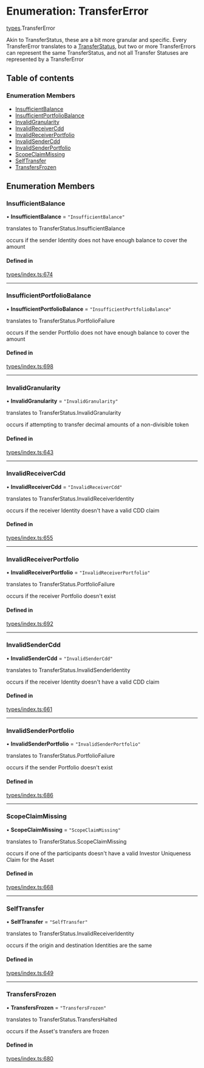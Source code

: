 # Enumeration: TransferError

[types](../wiki/types).TransferError

Akin to TransferStatus, these are a bit more granular and specific. Every TransferError translates to
  a [TransferStatus](../wiki/types.TransferStatus), but two or more TransferErrors can represent the same TransferStatus, and
  not all Transfer Statuses are represented by a TransferError

## Table of contents

### Enumeration Members

- [InsufficientBalance](../wiki/types.TransferError#insufficientbalance)
- [InsufficientPortfolioBalance](../wiki/types.TransferError#insufficientportfoliobalance)
- [InvalidGranularity](../wiki/types.TransferError#invalidgranularity)
- [InvalidReceiverCdd](../wiki/types.TransferError#invalidreceivercdd)
- [InvalidReceiverPortfolio](../wiki/types.TransferError#invalidreceiverportfolio)
- [InvalidSenderCdd](../wiki/types.TransferError#invalidsendercdd)
- [InvalidSenderPortfolio](../wiki/types.TransferError#invalidsenderportfolio)
- [ScopeClaimMissing](../wiki/types.TransferError#scopeclaimmissing)
- [SelfTransfer](../wiki/types.TransferError#selftransfer)
- [TransfersFrozen](../wiki/types.TransferError#transfersfrozen)

## Enumeration Members

### InsufficientBalance

• **InsufficientBalance** = ``"InsufficientBalance"``

translates to TransferStatus.InsufficientBalance

occurs if the sender Identity does not have enough balance to cover the amount

#### Defined in

[types/index.ts:674](https://github.com/PolymeshAssociation/polymesh-sdk/blob/95e180d2/src/types/index.ts#L674)

___

### InsufficientPortfolioBalance

• **InsufficientPortfolioBalance** = ``"InsufficientPortfolioBalance"``

translates to TransferStatus.PortfolioFailure

occurs if the sender Portfolio does not have enough balance to cover the amount

#### Defined in

[types/index.ts:698](https://github.com/PolymeshAssociation/polymesh-sdk/blob/95e180d2/src/types/index.ts#L698)

___

### InvalidGranularity

• **InvalidGranularity** = ``"InvalidGranularity"``

translates to TransferStatus.InvalidGranularity

occurs if attempting to transfer decimal amounts of a non-divisible token

#### Defined in

[types/index.ts:643](https://github.com/PolymeshAssociation/polymesh-sdk/blob/95e180d2/src/types/index.ts#L643)

___

### InvalidReceiverCdd

• **InvalidReceiverCdd** = ``"InvalidReceiverCdd"``

translates to TransferStatus.InvalidReceiverIdentity

occurs if the receiver Identity doesn't have a valid CDD claim

#### Defined in

[types/index.ts:655](https://github.com/PolymeshAssociation/polymesh-sdk/blob/95e180d2/src/types/index.ts#L655)

___

### InvalidReceiverPortfolio

• **InvalidReceiverPortfolio** = ``"InvalidReceiverPortfolio"``

translates to TransferStatus.PortfolioFailure

occurs if the receiver Portfolio doesn't exist

#### Defined in

[types/index.ts:692](https://github.com/PolymeshAssociation/polymesh-sdk/blob/95e180d2/src/types/index.ts#L692)

___

### InvalidSenderCdd

• **InvalidSenderCdd** = ``"InvalidSenderCdd"``

translates to TransferStatus.InvalidSenderIdentity

occurs if the receiver Identity doesn't have a valid CDD claim

#### Defined in

[types/index.ts:661](https://github.com/PolymeshAssociation/polymesh-sdk/blob/95e180d2/src/types/index.ts#L661)

___

### InvalidSenderPortfolio

• **InvalidSenderPortfolio** = ``"InvalidSenderPortfolio"``

translates to TransferStatus.PortfolioFailure

occurs if the sender Portfolio doesn't exist

#### Defined in

[types/index.ts:686](https://github.com/PolymeshAssociation/polymesh-sdk/blob/95e180d2/src/types/index.ts#L686)

___

### ScopeClaimMissing

• **ScopeClaimMissing** = ``"ScopeClaimMissing"``

translates to TransferStatus.ScopeClaimMissing

occurs if one of the participants doesn't have a valid Investor Uniqueness Claim for
  the Asset

#### Defined in

[types/index.ts:668](https://github.com/PolymeshAssociation/polymesh-sdk/blob/95e180d2/src/types/index.ts#L668)

___

### SelfTransfer

• **SelfTransfer** = ``"SelfTransfer"``

translates to TransferStatus.InvalidReceiverIdentity

occurs if the origin and destination Identities are the same

#### Defined in

[types/index.ts:649](https://github.com/PolymeshAssociation/polymesh-sdk/blob/95e180d2/src/types/index.ts#L649)

___

### TransfersFrozen

• **TransfersFrozen** = ``"TransfersFrozen"``

translates to TransferStatus.TransfersHalted

occurs if the Asset's transfers are frozen

#### Defined in

[types/index.ts:680](https://github.com/PolymeshAssociation/polymesh-sdk/blob/95e180d2/src/types/index.ts#L680)
